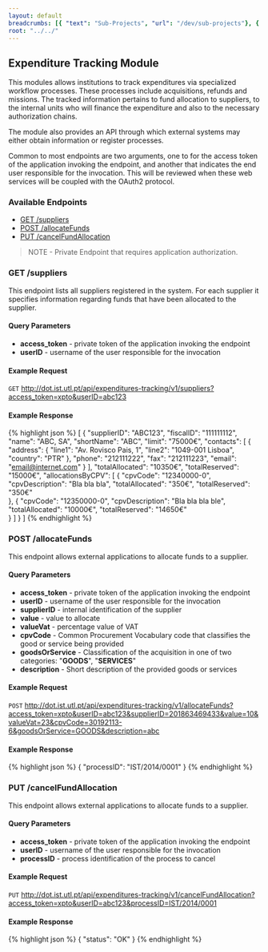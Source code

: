 ```yaml
---
layout: default
breadcrumbs: [{ "text": "Sub-Projects", "url": "/dev/sub-projects"}, { "text": "Expenditure Tracking", "url": "/dev/sub-projects/expenditureTrackingModule"}]
root: "../../"
---
```


## Expenditure Tracking Module

This modules allows institutions to track expenditures via specialized workflow
processes. These processes include acquisitions, refunds and missions. The 
tracked information pertains to fund allocation to suppliers, to the internal
units who will finance the expenditure and also to the necessary authorization
chains.

The module also provides an API through which external systems may either 
obtain information or register processes.

Common to most endpoints are two arguments, one to for the access token of 
the application invoking the endpoint, and another that indicates the end 
user responsible for the invocation. This will be reviewed when these web 
services will be coupled with the OAuth2 protocol.


### Available Endpoints
* [GET /suppliers](#get-/suppliers)  <i class="icon-lock"></i>
* [POST /allocateFunds](#post-/allocatefunds)  <i class="icon-lock"></i>
* [PUT /cancelFundAllocation](#put-/cancelfundallocation)  <i class="icon-lock"></i>


> <span>NOTE</span>
> <i class="icon-lock"></i> - Private Endpoint that requires application authorization.      



### GET /suppliers

<i class="icon-lock"></i>

This endpoint lists all suppliers registered in the system. For each supplier
it specifies information regarding funds that have been allocated to the
supplier.

#### Query Parameters
 - **access_token** - private token of the application invoking the endpoint
 - **userID** - username of the user responsible for the invocation


#### Example Request
```GET``` http://dot.ist.utl.pt/api/expenditures-tracking/v1/suppliers?access_token=xpto&userID=abc123

#### Example Response
{% highlight json %}
[
	{
		"supplierID": "ABC123",
		"fiscalID": "111111112",
		"name": "ABC, SA",
		"shortName": "ABC",
		"limit": "75000€",
		"contacts": [
			{
				"address": {
					"line1": "Av. Rovisco Pais, 1",
					"line2": "1049-001 Lisboa",
					"country": "PTR"
				},
				"phone": "212111222",
				"fax": "212111223",
				"email": "email@internet.com"
			}
		],
		"totalAllocated": "10350€",
		"totalReserved": "15000€",
		"allocationsByCPV": [
			{
				"cpvCode": "12340000-0",
				"cpvDescription": "Bla bla bla",
				"totalAllocated": "350€",
				"totalReserved": "350€"				
			},
			{
				"cpvCode": "12350000-0",
				"cpvDescription": "Bla bla bla ble",
				"totalAllocated": "10000€",
				"totalReserved": "14650€"				
			}
		]
	}
]
{% endhighlight %}



### POST /allocateFunds

<i class="icon-lock"></i>

This endpoint allows external applications to allocate funds to a supplier.


#### Query Parameters
 - **access_token** - private token of the application invoking the endpoint
 - **userID** - username of the user responsible for the invocation
 - **supplierID** - internal identification of the supplier
 - **value** - value to allocate
 - **valueVat** - percentage value of VAT
 - **cpvCode** - Common Procurement Vocabulary code that classifies the good or service being provided
 - **goodsOrService** - Classification of the acquisition in one of two categories: "**GOODS**", "**SERVICES**"
 - **description** - Short description of the provided goods or services


#### Example Request
```POST``` http://dot.ist.utl.pt/api/expenditures-tracking/v1/allocateFunds?access_token=xpto&userID=abc123&supplierID=201863469433&value=10&valueVat=23&cpvCode=30192113-6&goodsOrService=GOODS&description=abc

#### Example Response
{% highlight json %}
{
	"processID": "IST/2014/0001"
}
{% endhighlight %}



### PUT /cancelFundAllocation

<i class="icon-lock"></i>

This endpoint allows external applications to allocate funds to a supplier.

#### Query Parameters
 - **access_token** - private token of the application invoking the endpoint
 - **userID** - username of the user responsible for the invocation
 - **processID** - process identification of the process to cancel

#### Example Request
```PUT``` http://dot.ist.utl.pt/api/expenditures-tracking/v1/cancelFundAllocation?access_token=xpto&userID=abc123&processID=IST/2014/0001

#### Example Response
{% highlight json %}
{
	"status": "OK"
}
{% endhighlight %}

